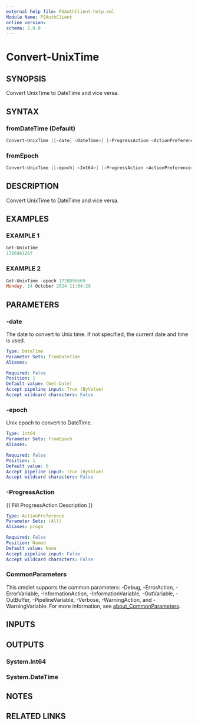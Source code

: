 ```yaml
---
external help file: PSAuthClient-help.xml
Module Name: PSAuthClient
online version:
schema: 2.0.0
---
```


# Convert-UnixTime

## SYNOPSIS
Convert UnixTime to DateTime and vice versa.

## SYNTAX

### fromDateTime (Default)
```powershell
Convert-UnixTime [[-date] <DateTime>] [-ProgressAction <ActionPreference>] [<CommonParameters>]
```

### fromEpoch
```powershell
Convert-UnixTime [[-epoch] <Int64>] [-ProgressAction <ActionPreference>] [<CommonParameters>]
```

## DESCRIPTION
Convert UnixTime to DateTime and vice versa.

## EXAMPLES

### EXAMPLE 1
```powershell
Get-UnixTime
1706961267
```

### EXAMPLE 2
```powershell
Get-UnixTime -epoch 1728896669
Monday, 14 October 2024 11:04:29
```

## PARAMETERS

### -date
The date to convert to Unix time.
If not specified, the current date and time is used.

```yaml
Type: DateTime
Parameter Sets: fromDateTime
Aliases:

Required: False
Position: 1
Default value: (Get-Date)
Accept pipeline input: True (ByValue)
Accept wildcard characters: False
```

### -epoch
Unix epoch to convert to DateTime.

```yaml
Type: Int64
Parameter Sets: fromEpoch
Aliases:

Required: False
Position: 1
Default value: 0
Accept pipeline input: True (ByValue)
Accept wildcard characters: False
```

### -ProgressAction
{{ Fill ProgressAction Description }}

```yaml
Type: ActionPreference
Parameter Sets: (All)
Aliases: proga

Required: False
Position: Named
Default value: None
Accept pipeline input: False
Accept wildcard characters: False
```

### CommonParameters
This cmdlet supports the common parameters: -Debug, -ErrorAction, -ErrorVariable, -InformationAction, -InformationVariable, -OutVariable, -OutBuffer, -PipelineVariable, -Verbose, -WarningAction, and -WarningVariable. For more information, see [about_CommonParameters](http://go.microsoft.com/fwlink/?LinkID=113216).

## INPUTS

## OUTPUTS

### System.Int64
### System.DateTime
## NOTES

## RELATED LINKS
